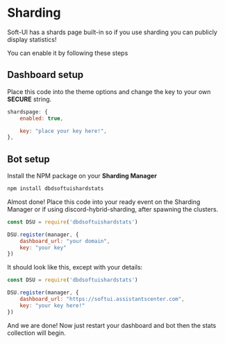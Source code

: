 # Sharding
Soft-UI has a shards page built-in so if you use sharding you can publicly display statistics!

You can enable it by following these steps


## Dashboard setup
Place this code into the theme options and change the key to your own __**SECURE**__ string.

```js
shardspage: {
    enabled: true,

    key: "place your key here!",
},
```

## Bot setup
Install the NPM package on your __**Sharding Manager**__

```bash
npm install dbdsoftuishardstats
```

Almost done! Place this code into your ready event on the Sharding Manager or if using discord-hybrid-sharding, after spawning the clusters.

```js
const DSU = require('dbdsoftuishardstats')

DSU.register(manager, {
    dashboard_url: "your domain",
    key: "your key"
})
```

It should look like this, except with your details:
```js
const DSU = require('dbdsoftuishardstats')

DSU.register(manager, {
    dashboard_url: "https://softui.assistantscenter.com",
    key: "your key here!"
})
```

And we are done! Now just restart your dashboard and bot then the stats collection will begin.